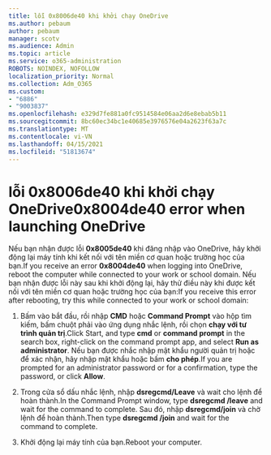 ```yaml
---
title: lỗi 0x8006de40 khi khởi chạy OneDrive
ms.author: pebaum
author: pebaum
manager: scotv
ms.audience: Admin
ms.topic: article
ms.service: o365-administration
ROBOTS: NOINDEX, NOFOLLOW
localization_priority: Normal
ms.collection: Adm_O365
ms.custom:
- "6886"
- "9003837"
ms.openlocfilehash: e329d7fe881a0fc9514584e06aa2d6e8ebab5b11
ms.sourcegitcommit: 8bc60ec34bc1e40685e3976576e04a2623f63a7c
ms.translationtype: MT
ms.contentlocale: vi-VN
ms.lasthandoff: 04/15/2021
ms.locfileid: "51813674"
---
```

# <a name="0x8004de40-error-when-launching-onedrive"></a><span data-ttu-id="b96fe-102">lỗi 0x8006de40 khi khởi chạy OneDrive</span><span class="sxs-lookup"><span data-stu-id="b96fe-102">0x8004de40 error when launching OneDrive</span></span>

<span data-ttu-id="b96fe-103">Nếu bạn nhận được lỗi **0x8005de40** khi đăng nhập vào OneDrive, hãy khởi động lại máy tính khi kết nối với tên miền cơ quan hoặc trường học của bạn.</span><span class="sxs-lookup"><span data-stu-id="b96fe-103">If you receive an error **0x8004de40** when  logging into OneDrive, reboot the computer while connected to your work or school domain.</span></span> <span data-ttu-id="b96fe-104">Nếu bạn nhận được lỗi này sau khi khởi động lại, hãy thử điều này khi được kết nối với tên miền cơ quan hoặc trường học của bạn:</span><span class="sxs-lookup"><span data-stu-id="b96fe-104">If you receive this error after rebooting, try this while connected to your work or school domain:</span></span>

1. <span data-ttu-id="b96fe-105">Bấm vào bắt đầu, rồi nhập **CMD** hoặc **Command Prompt**  vào hộp tìm kiếm, bấm chuột phải vào ứng dụng nhắc lệnh, rồi chọn  **chạy với tư trình quản trị**.</span><span class="sxs-lookup"><span data-stu-id="b96fe-105">Click Start, and type **cmd** or **command prompt**  in the search  box, right-click on the command prompt app, and select  **Run as administrator**.</span></span> <span data-ttu-id="b96fe-106">Nếu bạn được nhắc nhập mật khẩu người quản trị hoặc để xác nhận, hãy nhập mật khẩu hoặc bấm **cho phép**.</span><span class="sxs-lookup"><span data-stu-id="b96fe-106">If you are prompted for an administrator password or for a confirmation, type the password, or click **Allow**.</span></span>  

2. <span data-ttu-id="b96fe-107">Trong cửa sổ dấu nhắc lệnh, nhập **dsregcmd/Leave**  và wait cho lệnh để hoàn thành.</span><span class="sxs-lookup"><span data-stu-id="b96fe-107">In the Command Prompt window, type **dsregcmd /leave**  and wait for the command to complete.</span></span> <span data-ttu-id="b96fe-108">Sau đó, nhập **dsregcmd/join** và chờ lệnh để hoàn thành.</span><span class="sxs-lookup"><span data-stu-id="b96fe-108">Then type **dsregcmd /join** and wait for the command to complete.</span></span>
3. <span data-ttu-id="b96fe-109">Khởi động lại máy tính của bạn.</span><span class="sxs-lookup"><span data-stu-id="b96fe-109">Reboot your computer.</span></span>
